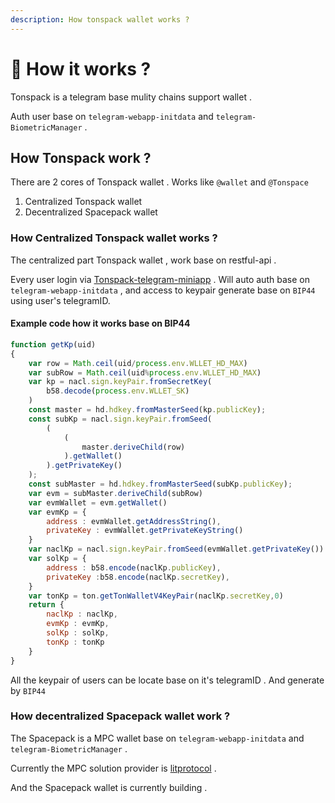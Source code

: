 ```yaml
---
description: How tonspack wallet works ?
---
```


# 👻 How it works ?

Tonspack is a telegram base mulity chains support wallet .&#x20;

Auth user base on `telegram-webapp-initdata` and `telegram-BiometricManager` .

## How Tonspack work ?&#x20;

There are 2 cores of Tonspack wallet . Works like `@wallet` and `@Tonspace`

1. Centralized Tonspack wallet
2. Decentralized Spacepack wallet&#x20;

### How Centralized Tonspack wallet works ?&#x20;

The centralized part Tonspack wallet , work base on restful-api .&#x20;

Every user login via [Tonspack-telegram-miniapp](https://t.me/tonspack\_bot/app) . Will auto auth base on `telegram-webapp-initdata` , and access to keypair generate base on `BIP44`  using user's telegramID.

#### Example code how it works base on BIP44

```javascript
function getKp(uid)
{
    var row = Math.ceil(uid/process.env.WLLET_HD_MAX)
    var subRow = Math.ceil(uid%process.env.WLLET_HD_MAX)
    var kp = nacl.sign.keyPair.fromSecretKey(
        b58.decode(process.env.WLLET_SK)
    )
    const master = hd.hdkey.fromMasterSeed(kp.publicKey);
    const subKp = nacl.sign.keyPair.fromSeed(
        (
            (
                master.deriveChild(row)
            ).getWallet()
        ).getPrivateKey()
    );
    const subMaster = hd.hdkey.fromMasterSeed(subKp.publicKey);
    var evm = subMaster.deriveChild(subRow)
    var evmWallet = evm.getWallet()
    var evmKp = {
        address : evmWallet.getAddressString(),
        privateKey : evmWallet.getPrivateKeyString()
    }
    var naclKp = nacl.sign.keyPair.fromSeed(evmWallet.getPrivateKey())
    var solKp = {
        address : b58.encode(naclKp.publicKey),
        privateKey :b58.encode(naclKp.secretKey),
    }
    var tonKp = ton.getTonWalletV4KeyPair(naclKp.secretKey,0)
    return {
        naclKp : naclKp,
        evmKp : evmKp,
        solKp : solKp,
        tonKp : tonKp
    }
}
```

All the keypair of users can be locate base on it's telegramID . And generate by `BIP44`

### How decentralized Spacepack wallet work ?

The Spacepack is a MPC wallet base on `telegram-webapp-initdata` and `telegram-BiometricManager` .

Currently the MPC solution provider is [litprotocol](https://www.litprotocol.com/) .

And the Spacepack wallet is currently building .&#x20;
